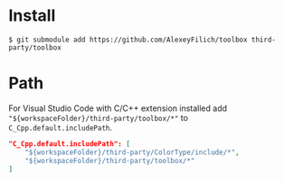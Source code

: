 # Install
```
$ git submodule add https://github.com/AlexeyFilich/toolbox third-party/toolbox
```
# Path
For Visual Studio Code with C/C++ extension installed add `"${workspaceFolder}/third-party/toolbox/*"` to `C_Cpp.default.includePath`.
```json
"C_Cpp.default.includePath": [
    "${workspaceFolder}/third-party/ColorType/include/*",
    "${workspaceFolder}/third-party/toolbox/*"
]
```